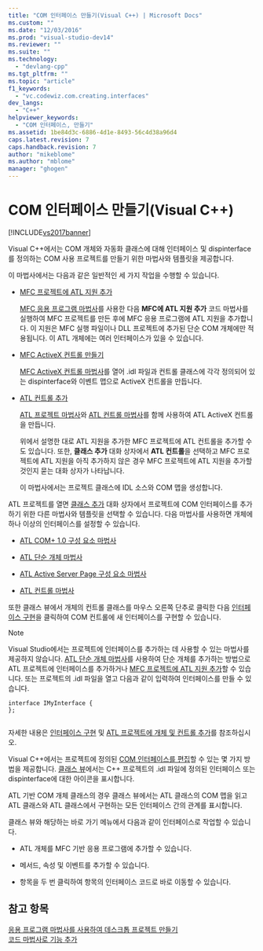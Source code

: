 ```yaml
---
title: "COM 인터페이스 만들기(Visual C++) | Microsoft Docs"
ms.custom: ""
ms.date: "12/03/2016"
ms.prod: "visual-studio-dev14"
ms.reviewer: ""
ms.suite: ""
ms.technology: 
  - "devlang-cpp"
ms.tgt_pltfrm: ""
ms.topic: "article"
f1_keywords: 
  - "vc.codewiz.com.creating.interfaces"
dev_langs: 
  - "C++"
helpviewer_keywords: 
  - "COM 인터페이스, 만들기"
ms.assetid: 1be84d3c-6886-4d1e-8493-56c4d38a96d4
caps.latest.revision: 7
caps.handback.revision: 7
author: "mikeblome"
ms.author: "mblome"
manager: "ghogen"
---
```

# COM 인터페이스 만들기(Visual C++)
[!INCLUDE[vs2017banner](../assembler/inline/includes/vs2017banner.md)]

Visual C\+\+에서는 COM 개체와 자동화 클래스에 대해 인터페이스 및 dispinterface를 정의하는 COM 사용 프로젝트를 만들기 위한 마법사와 템플릿을 제공합니다.  
  
 이 마법사에서는 다음과 같은 일반적인 세 가지 작업을 수행할 수 있습니다.  
  
-   [MFC 프로젝트에 ATL 지원 추가](../mfc/reference/adding-atl-support-to-your-mfc-project.md)  
  
     [MFC 응용 프로그램 마법사](../mfc/reference/mfc-application-wizard.md)를 사용한 다음 **MFC에 ATL 지원 추가** 코드 마법사를 실행하여 MFC 프로젝트를 만든 후에 MFC 응용 프로그램에 ATL 지원을 추가합니다.  이 지원은 MFC 실행 파일이나 DLL 프로젝트에 추가된 단순 COM 개체에만 적용됩니다.  이 ATL 개체에는 여러 인터페이스가 있을 수 있습니다.  
  
-   [MFC ActiveX 컨트롤 만들기](../mfc/reference/creating-an-mfc-activex-control.md)  
  
     [MFC ActiveX 컨트롤 마법사](../mfc/reference/mfc-activex-control-wizard.md)를 열어 .idl 파일과 컨트롤 클래스에 각각 정의되어 있는 dispinterface와 이벤트 맵으로 ActiveX 컨트롤을 만듭니다.  
  
-   [ATL 컨트롤 추가](../atl/reference/adding-an-atl-control.md)  
  
     [ATL 프로젝트 마법사](../atl/reference/atl-project-wizard.md)와 [ATL 컨트롤 마법사](../atl/reference/atl-control-wizard.md)를 함께 사용하여 ATL ActiveX 컨트롤을 만듭니다.  
  
     위에서 설명한 대로 ATL 지원을 추가한 MFC 프로젝트에 ATL 컨트롤을 추가할 수도 있습니다.  또한, **클래스 추가** 대화 상자에서 **ATL 컨트롤**을 선택하고 MFC 프로젝트에 ATL 지원을 아직 추가하지 않은 경우 MFC 프로젝트에 ATL 지원을 추가할 것인지 묻는 대화 상자가 나타납니다.  
  
     이 마법사에서는 프로젝트 클래스에 IDL 소스와 COM 맵을 생성합니다.  
  
 ATL 프로젝트를 열면 [클래스 추가](../ide/add-class-dialog-box.md) 대화 상자에서 프로젝트에 COM 인터페이스를 추가하기 위한 다른 마법사와 템플릿을 선택할 수 있습니다.  다음 마법사를 사용하면 개체에 하나 이상의 인터페이스를 설정할 수 있습니다.  
  
-   [ATL COM\+ 1.0 구성 요소 마법사](../atl/reference/atl-com-plus-1-0-component-wizard.md)  
  
-   [ATL 단순 개체 마법사](../atl/reference/atl-simple-object-wizard.md)  
  
-   [ATL Active Server Page 구성 요소 마법사](../atl/reference/atl-active-server-page-component-wizard.md)  
  
-   [ATL 컨트롤 마법사](../atl/reference/atl-control-wizard.md)  
  
 또한 클래스 뷰에서 개체의 컨트롤 클래스를 마우스 오른쪽 단추로 클릭한 다음 [인터페이스 구현](../ide/implement-interface-wizard.md)을 클릭하여 COM 컨트롤에 새 인터페이스를 구현할 수 있습니다.  
  
> [!NOTE]
>  Visual Studio에서는 프로젝트에 인터페이스를 추가하는 데 사용할 수 있는 마법사를 제공하지 않습니다.  [ATL 단순 개체 마법사](../atl/reference/atl-simple-object-wizard.md)를 사용하여 단순 개체를 추가하는 방법으로 ATL 프로젝트에 인터페이스를 추가하거나 [MFC 프로젝트에 ATL 지원 추가](../mfc/reference/adding-atl-support-to-your-mfc-project.md)할 수 있습니다.  또는 프로젝트의 .idl 파일을 열고 다음과 같이 입력하여 인터페이스를 만들 수 있습니다.  
  
```  
interface IMyInterface {  
};  
  
```  
  
 자세한 내용은 [인터페이스 구현](../ide/implementing-an-interface-visual-cpp.md) 및 [ATL 프로젝트에 개체 및 컨트롤 추가](../atl/reference/adding-objects-and-controls-to-an-atl-project.md)를 참조하십시오.  
  
 Visual C\+\+에서는 프로젝트에 정의된 [COM 인터페이스를 편집](../ide/editing-a-com-interface.md)할 수 있는 몇 가지 방법을 제공합니다.  [클래스 뷰](http://msdn.microsoft.com/ko-kr/8d7430a9-3e33-454c-a9e1-a85e3d2db925)에서는 C\+\+ 프로젝트의 .idl 파일에 정의된 인터페이스 또는 dispinterface에 대한 아이콘을 표시합니다.  
  
 ATL 기반 COM 개체 클래스의 경우 클래스 뷰에서는 ATL 클래스의 COM 맵을 읽고 ATL 클래스와 ATL 클래스에서 구현하는 모든 인터페이스 간의 관계를 표시합니다.  
  
 클래스 뷰와 해당하는 바로 가기 메뉴에서 다음과 같이 인터페이스로 작업할 수 있습니다.  
  
-   ATL 개체를 MFC 기반 응용 프로그램에 추가할 수 있습니다.  
  
-   메서드, 속성 및 이벤트를 추가할 수 있습니다.  
  
-   항목을 두 번 클릭하여 항목의 인터페이스 코드로 바로 이동할 수 있습니다.  
  
## 참고 항목  
 [응용 프로그램 마법사를 사용하여 데스크톱 프로젝트 만들기](../ide/creating-desktop-projects-by-using-application-wizards.md)   
 [코드 마법사로 기능 추가](../ide/adding-functionality-with-code-wizards-cpp.md)